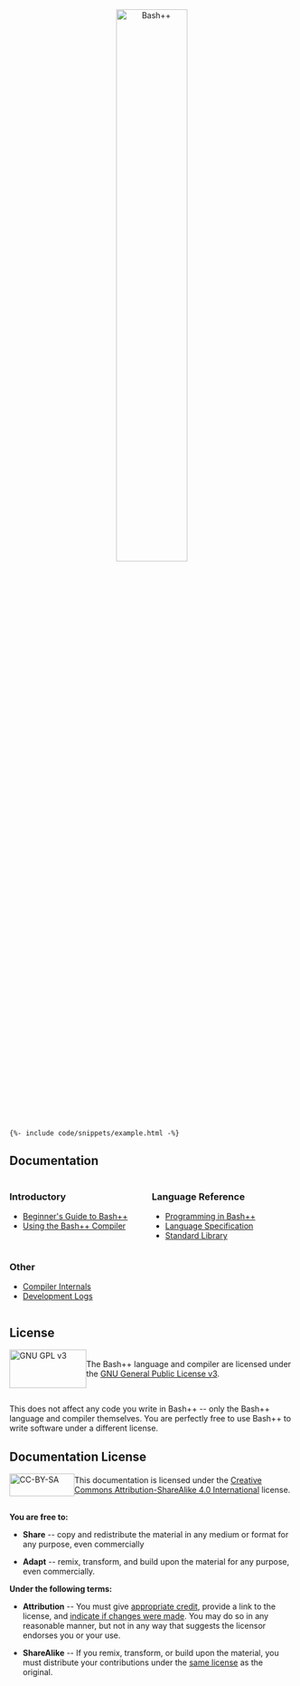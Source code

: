 <style>
	.page-content {
		padding: 0px 0 !important;
	}
</style>

<div style="text-align: center;">
<img src="https://bpp.sh/banner-transparent-inverted-cropped.webp" alt="Bash++" style="width: 50%;">
</div>

<div class="highlight"><pre class="highlight"><code>
{%- include code/snippets/example.html -%}
</code></pre></div>

## Documentation

<div style="display: flex; justify-content: space-between; flex-wrap: wrap;">
	<div style="flex: 1; min-width: 200px; margin-right: 1em;">
		<h3>Introductory</h3>
		<ul>
			<li><a href="introduction.html">Beginner's Guide to Bash++</a></li>
			<li><a href="compiler.html">Using the Bash++ Compiler</a></li>
		</ul>
	</div>
	<div style="flex: 1; min-width: 200px; margin-right: 1em;">
		<h3>Language Reference</h3>
		<ul>
			<li><a href="language.html">Programming in Bash++</a></li>
			<li><a href="spec/">Language Specification</a></li>
			<li><a href="stl/">Standard Library</a></li>
		</ul>
	</div>
	<div style="flex: 1; min-width: 200px;">
		<h3>Other</h3>
		<ul>
			<li><a href="doxygen/">Compiler Internals</a></li>
			<li><a href="https://log.bpp.sh/">Development Logs</a></li>
		</ul>
	</div>
</div>

## License

<div style="display: flex; align-items: center; padding-bottom: 1em;">
	<div style="width: 200px;">
		<img src="https://www.gnu.org/graphics/gplv3-with-text-136x68.png" alt="GNU GPL v3" style="width: 136px; height: 68px;">
	</div>
	<div>
		The Bash++ language and compiler are licensed under the
		<a href="https://www.gnu.org/licenses/gpl-3.0.html">GNU General Public License v3</a>.
	</div>
</div>

This does not affect any code you write in Bash++ -- only the Bash++ language and compiler themselves. You are perfectly free to use Bash++ to write software under a different license.

## Documentation License

<div style="display: flex; align-items: center; padding-bottom: 1em;">
	<div style="width: 200px;">
		<img src="https://licensebuttons.net/l/by-sa/3.0/88x31.png" alt="CC-BY-SA" style="width: 115px; height: 40px;">
	</div>
	<div>
		This documentation is licensed under the
		<a href="https://creativecommons.org/licenses/by-sa/4.0/">Creative Commons Attribution-ShareAlike 4.0 International</a> license.
	</div>
</div>

**You are free to:**

 - **Share** -- copy and redistribute the material in any medium or format for any purpose, even commercially

 - **Adapt** -- remix, transform, and build upon the material for any purpose, even commercially.

**Under the following terms:**

 - **Attribution** -- You must give [appropriate credit](https://creativecommons.org/licenses/by-sa/4.0/#ref-appropriate-credit), provide a link to the license, and [indicate if changes were made](https://creativecommons.org/licenses/by-sa/4.0/#ref-indicate-changes). You may do so in any reasonable manner, but not in any way that suggests the licensor endorses you or your use.

 - **ShareAlike** -- If you remix, transform, or build upon the material, you must distribute your contributions under the [same license](https://creativecommons.org/licenses/by-sa/4.0/#ref-same-license) as the original.
